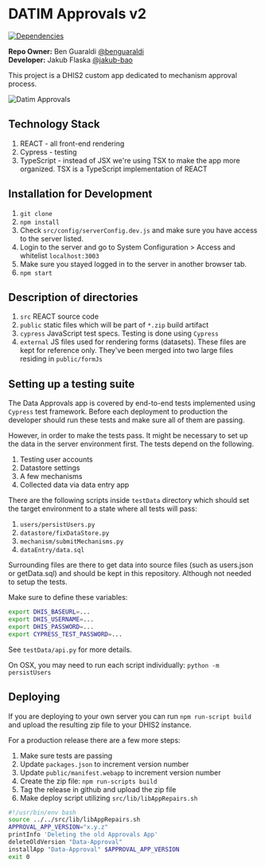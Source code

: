 # DATIM Approvals v2

[![Dependencies](https://david-dm.org/pepfar-datim/datim-approvals.svg)](https://david-dm.org/pepfar-datim/datim-approvals)

**Repo Owner:** Ben Guaraldi [@benguaraldi](https://github.com/benguaraldi)  
**Developer:** Jakub Flaska [@jakub-bao](https://github.com/jakub-bao)

This project is a DHIS2 custom app dedicated to mechanism approval process.

![Datim Approvals](https://github.com/pepfar-datim/datim-approvals/raw/master/help/approvals.png)


## Technology Stack
1. REACT - all front-end rendering
2. Cypress - testing
3. TypeScript - instead of JSX we're using TSX to make the app more organized. TSX is a TypeScript implementation of REACT

## Installation for Development

1. `git clone`
2. `npm install`
3. Check `src/config/serverConfig.dev.js` and make sure you have access to the server listed.
4. Login to the server and go to System Configuration > Access and whitelist `localhost:3003`
5. Make sure you stayed logged in to the server in another browser tab.
6. `npm start`

## Description of directories

1. `src` REACT source code
2. `public` static files which will be part of `*.zip` build artifact
3. `cypress` JavaScript test specs. Testing is done using `Cypress`
4. `external` JS files used for rendering forms (datasets). These files are kept for reference only. They've been merged into two large files residing in `public/formJs`

## Setting up a testing suite
The Data Approvals app is covered by end-to-end tests implemented using `Cypress` test framework.
Before each deployment to production the developer should run these tests and make sure all of them are passing.

However, in order to make the tests pass. It might be necessary to set up the data in the server environment first.
The tests depend on the following.

1. Testing user accounts
2. Datastore settings
3. A few mechanisms
4. Collected data via data entry app

There are the following scripts inside `testData` directory which should set the target environment to a state where all tests will pass:

1. `users/persistUsers.py` 
2. `datastore/fixDataStore.py`
3. `mechanism/submitMechanisms.py`
4. `dataEntry/data.sql`

Surrounding files are there to get data into source files (such as users.json or getData.sql) and should be kept in this repository. Although not needed to setup the tests.

Make sure to define these variables: 

```sh
export DHIS_BASEURL=...
export DHIS_USERNAME=...
export DHIS_PASSWORD=...
export CYPRESS_TEST_PASSWORD=...
```

See `testData/api.py` for more details.

On OSX, you may need to run each script individually: `python -m persistUsers`

## Deploying
If you are deploying to your own server you can run `npm run-script build` and upload the resulting zip file to your DHIS2 instance.

For a production release there are a few more steps:

1. Make sure tests are passing
2. Update `packages.json` to increment version number
3. Update `public/manifest.webapp` to increment version number
4. Create the zip file: `npm run-scripts build`
5. Tag the release in github and upload the zip file
6. Make deploy script utilizing `src/lib/libAppRepairs.sh`

```sh
#!/usr/bin/env bash
source ../../src/lib/libAppRepairs.sh
APPROVAL_APP_VERSION="x.y.z"
printInfo 'Deleting the old Approvals App'
deleteOldVersion "Data-Approval"
installApp "Data-Approval" $APPROVAL_APP_VERSION
exit 0
```
